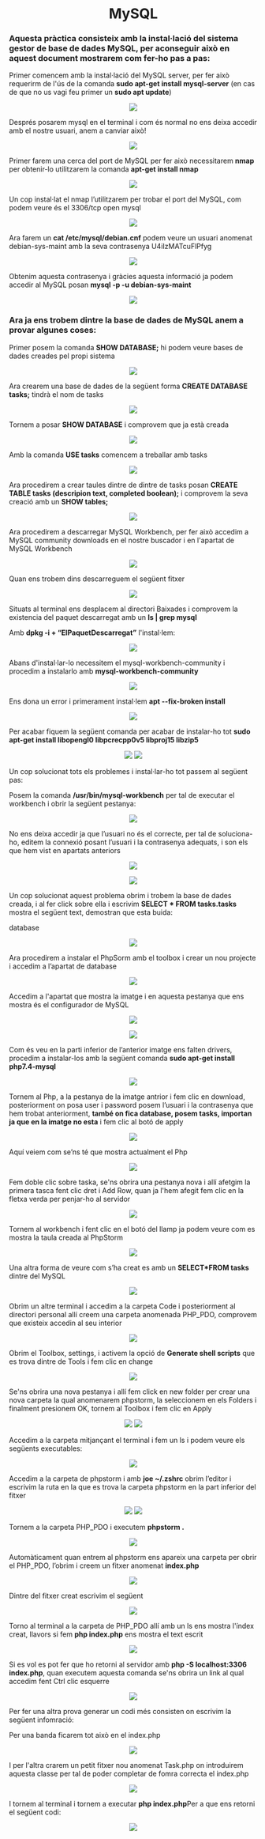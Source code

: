 <h1 align=center>MySQL</h1>
<h3>Aquesta pràctica consisteix amb la instal·lació del sistema gestor de base de dades MySQL, per aconseguir això en aquest document mostrarem com fer-ho pas a pas:</h3>


<p>Primer comencem amb la instal·lació del MySQL server, per fer això requerirm de l'ús de la comanda <b>sudo apt-get install mysql-server</b> (en cas de que no us vagi feu primer un <b>sudo apt update</b>)</p>
<p align=center>
<img src=https://user-images.githubusercontent.com/91154202/167886989-70218741-dd81-4479-a067-7f012c2d85b4.png>
<p/>

<p>Després posarem mysql en el terminal i com és normal no ens deixa accedir amb el nostre usuari, anem a canviar això!</p>
<p align=center>
<img src=https://user-images.githubusercontent.com/91154202/167886854-26be46d2-b33d-43a7-9f24-70acc623ec57.png>
</p>

<p>Primer farem una cerca del port de MySQL per fer això necessitarem <b>nmap</b> per obtenir-lo utilitzarem la comanda <b>apt-get install nmap</b></p>
<p align=center>
<img src=https://user-images.githubusercontent.com/91154202/167885932-38931a83-374f-4e0b-8b85-9410576e3f5c.png>
</p>

<p>Un cop instal·lat el nmap l’utilitzarem per trobar el port del MySQL, com podem veure és el 3306/tcp open mysql</p>

<p align=center>
<img src=https://user-images.githubusercontent.com/91154202/167887324-55a5cf7b-b00e-4eb3-b03c-1db9cf45bb28.png>
</p>
     
<p>Ara farem un <b>cat /etc/mysql/debian.cnf</b> podem veure un usuari anomenat debian-sys-maint amb la seva contrasenya U4iIzMATcuFlPfyg</p>
<p align=center>
<img src=https://user-images.githubusercontent.com/91154202/167888005-0669b02e-4159-41c7-bd42-4e5933cc4552.png>
</p>
     
<p>Obtenim aquesta contrasenya i gràcies aquesta informació  ja podem accedir al MySQL posan <b>mysql -p -u debian-sys-maint</b></p>
<p align=center>
<img src=https://user-images.githubusercontent.com/91154202/167888440-e6ada027-bf1b-4a7c-b5a1-796096f56344.png>
</p>
     
<h3>Ara ja ens trobem dintre la base de dades de MySQL anem a provar algunes coses: </h3>
<p>Primer posem la comanda <b>SHOW DATABASE;</b> hi podem veure bases de dades creades pel propi sistema</p>
<p align=center>
<img src=https://user-images.githubusercontent.com/91154202/167888631-b3cea920-2581-4292-88c8-bb4fc003bff3.png>
</p>
     
<p>Ara crearem una base de dades de la següent forma <b>CREATE DATABASE tasks;</b> tindrà el nom de tasks </p>
<p align=center>
<img src=https://user-images.githubusercontent.com/91154202/167888742-b8e19142-6bae-4f7d-9a81-61ea3750d0de.png>
</p>
<p>Tornem a posar <b>SHOW DATABASE</b> i comprovem que ja està creada</p>
<p align=center>
<img src=https://user-images.githubusercontent.com/91154202/167888801-2eefcc63-bd51-4959-b424-c2ddb7022ffe.png
</p>     
<p>Amb la comanda <b>USE tasks</b> comencem a treballar amb tasks</p>
<p align=center>
<img src=https://user-images.githubusercontent.com/91154202/167888878-a7a7ee72-a803-48ff-9b4d-d7cfd2e499aa.png>
</p>     
<p>Ara procedirem a crear taules dintre de dintre de tasks posan <b>CREATE TABLE tasks (descripion text, completed boolean);</b> i comprovem la seva creació amb un <b>SHOW tables;</b></p>
<p align=center>
<img src=https://user-images.githubusercontent.com/91154202/167889018-b1fea6c0-cf02-4976-912e-f00d69ef51b5.png>
</p>     
<p>Ara procedirem a descarregar MySQL Workbench, per fer això accedim a MySQL community downloads en el nostre buscador i en l'apartat de MySQL Workbench</p>
<p align=center>
<img src=https://user-images.githubusercontent.com/91154202/167889088-bffdcc98-ffa8-482f-b8d2-d5104c307cd6.png>
</p>
     
<p>Quan ens trobem dins descarreguem el següent fitxer</p>
<p align=center>
<img src=https://user-images.githubusercontent.com/91154202/167897817-ed2d827e-94e4-4c81-9891-4b9d71361cba.png>
</p>

<p>Situats al terminal ens desplacem al directori Baixades i comprovem la existencia del paquet descarregat amb un <b>ls | grep mysql</b></p>  
<p>Amb <b>dpkg -i + “ElPaquetDescarregat”</b> l'instal·lem:</p>
<p align=center>
<img src=https://user-images.githubusercontent.com/91154202/167898053-a330a114-689f-4bf1-8a2a-c16b2f31d4b0.png)>
</p>     
<p>Abans d'instal·lar-lo necessitem el mysql-workbench-community i procedim a instalarlo amb <b>mysql-workbench-community</b></p>
<p align=center>
<img src=https://user-images.githubusercontent.com/91154202/167898249-081a9aa1-d091-4f0a-9667-77af436dd1be.png>
</p>     
<p>Ens dona un error i primerament instal·lem <b>apt --fix-broken install</b></p>
<p align=center>
<img src=https://user-images.githubusercontent.com/91154202/167898534-a82f3e82-82fb-4586-a216-4806d0e7385d.png>
</p>     
<p>Per acabar fiquem la següent comanda per acabar de instalar-ho tot <b>sudo apt-get install libopengl0 libpcrecpp0v5 libproj15 libzip5</b></p>
<p align=center>
<img src=https://user-images.githubusercontent.com/91154202/167898675-5060afd7-4945-48a5-8e20-f4ebe9395a08.png>
<img src=https://user-images.githubusercontent.com/91154202/167898889-91553409-e9af-49f3-b6ac-63f792abd854.png>
</p>     
<p>Un cop solucionat tots els problemes i instal·lar-ho tot passem al següent pas:</p>  
<p>Posem la comanda <b>/usr/bin/mysql-workbench</b> per tal de executar el workbench i obrir la següent pestanya: </p>
<p align=center>
<img src=https://user-images.githubusercontent.com/91154202/167898978-1acdda55-6b18-456f-9c28-c1dac7e09108.png>
</p>     
<p>No ens deixa accedir ja que l’usuari no és el correcte, per tal de soluciona-ho, editem la connexió posant l’usuari i la contrasenya adequats, i son els que hem vist en apartats anteriors</p>
<p align=center>
<img src=https://user-images.githubusercontent.com/91154202/167899066-2f5474ad-3a6f-45ad-9669-6c05578b7f81.png>
</p>   
<p align=center>
<img src=https://user-images.githubusercontent.com/91154202/167899494-94a1667e-2417-4aba-b408-7ef9648f98a9.png>
</p>   
<p>Un cop solucionat aquest problema obrim i trobem la base de dades creada, i al fer click sobre ella i escrivim <b>SELECT * FROM tasks.tasks</b> mostra el següent text, demostran que esta buida: </p>  
database</p>
<p align=center>
<img src=https://user-images.githubusercontent.com/91154202/167899857-c5f9a1a3-3396-4648-8cc0-ea3cc69ef716.png>
</p>   
<p>Ara procedirem a instalar el PhpSorm amb el toolbox i crear un nou projecte i accedim a l’apartat de database</p>
<p align=center>
<img src=https://user-images.githubusercontent.com/91154202/167901092-1f7837bc-e24b-469c-b7fa-2dad3a0b41a6.png>
</p>     
<p>Accedim a l'apartat que mostra la imatge i en aquesta pestanya que ens mostra és el configurador de MySQL</p>
<p align=center>
<img src=https://user-images.githubusercontent.com/91154202/167901850-52ac90c0-e0b9-4dbc-b1be-01fa4d0c259c.png>
</p>    
<p align=center>
<img src=https://user-images.githubusercontent.com/91154202/167902199-e961da6d-06c3-4405-988a-2d9d338a45e5.png>
</p>         
<p>Com és veu en la parti inferior de l’anterior imatge ens falten drivers, procedim a instalar-los amb la següent comanda <b>sudo apt-get install php7.4-mysql</b></p>
<p align=center>
<img src=https://user-images.githubusercontent.com/91154202/167902471-8719152c-4a6a-41dd-9bce-23171b07aa9f.png>
</p>     
<p>Tornem al Php, a la pestanya de la imatge antrior i fem clic en download, posteriorment on posa user i password posem l’usuari i la contrasenya que hem trobat anteriorment, <b>també on fica database, posem tasks, importan ja que en la imatge no esta</b> i fem clic al botó de apply</p>
<p align=center>
<img src=https://user-images.githubusercontent.com/91154202/168545821-8f84c2c5-929b-4db8-bc83-24083497daaf.png>
</p>    
<p>Aquí veiem com se’ns té que mostra actualment el Php</p>
<p align=center>
<img src=https://user-images.githubusercontent.com/91154202/167905090-07d29654-5488-405d-aab0-72a1d11d9913.png>
</p>     
<p>Fem doble clic sobre taska, se'ns obrira una pestanya nova i allí afetgim la primera tasca fent clic dret i Add Row, quan ja l'hem afegit fem clic en la fletxa verda per penjar-ho al servidor</p>
<p align=center>
<img src=https://user-images.githubusercontent.com/91154202/169117059-82e546c0-9fc4-4b86-865b-527f7b54436c.png>
</p>     
<p>Tornem al workbench i fent clic en el botó del llamp ja podem veure com es mostra la taula creada al PhpStorm</p>
<p align=center>
<img src=https://user-images.githubusercontent.com/91154202/169117738-8072dbae-7256-42fb-92f5-da0bafd661c1.png>
</p>    
<p>Una altra forma de veure com s’ha creat es amb un <b>SELECT*FROM tasks</b> dintre del MySQL</p>
<p align=center>
<img src=https://user-images.githubusercontent.com/91154202/169117897-1c379d8c-ae31-42a2-9c04-2ff2857ac3e2.png>
</p>     
<p>Obrim un altre terminal i accedim a la carpeta Code i posteriorment al directori personal allí creem una carpeta anomenada PHP_PDO, comprovem que existeix accedin al seu interior</p>
<p align=center>
<img src=https://user-images.githubusercontent.com/91154202/169118127-092fe475-5d08-4558-85a6-52ec0eccf72c.png>
</p>    
<p>Obrim el Toolbox, settings, i activem la opció de <b>Generate shell scripts</b> que es trova dintre de Tools i fem clic en change</p>
<p align=center>
<img src=https://user-images.githubusercontent.com/91154202/169118543-75be8f46-50de-427d-886f-9c004fc87810.png>
</p>
<p>Se'ns obrira una nova pestanya i allí fem click en new folder per crear una nova carpeta la qual anomenarem phpstorm, la seleccionem en els Folders i finalment presionem  OK, tornem al Toolbox i fem clic en Apply</p>
<p align=center>
<img src=https://user-images.githubusercontent.com/91154202/169119606-a161caca-cf90-492e-9020-77efa6de84d7.png>
<img src=https://user-images.githubusercontent.com/91154202/169119903-2a8ec550-a32b-46e8-9382-8ac645399e0e.png>
</p>  
<p>Accedim a la carpeta mitjançant el terminal i fem un ls i podem veure els següents executables:</p>
<p align=center>
<img src=https://user-images.githubusercontent.com/91154202/169121087-f0915e26-ab01-4b92-a9a5-be6056a12dec.png>
</p>   
<p>Accedim a la carpeta de phpstorm i amb <b>joe ~/.zshrc</b> obrim l’editor i escrivim la ruta en la que es trova la carpeta phpstorm en la part inferior del fitxer</p>
<p align=center>
<img src=https://user-images.githubusercontent.com/91154202/169125354-e2a1a5b5-ac8d-4505-8a3f-1f9f29750ad4.png>
<img src=https://user-images.githubusercontent.com/91154202/169125725-1b90ab52-f07c-41f3-8dc9-663057bfd2e6.png>
</p>   
<p>Tornem a la carpeta PHP_PDO i executem <b>phpstorm .</b></p>
<p align=center>
<img src=https://user-images.githubusercontent.com/91154202/169134626-6cf447ab-ba8e-41c3-986f-17e033bf663e.png>
</p>  
<p>Automàticament quan entrem al phpstorm ens apareix una carpeta per obrir el PHP_PDO, l’obrim i creem un fitxer anomenat <b>index.php</b> </p>
<p align=center>
<img src=https://user-images.githubusercontent.com/91154202/169135926-2b75a95d-b8d6-4a85-bff8-b07489ad4be8.png>
</p>
<p>Dintre del fitxer creat escrivim el següent</p>
<p align=center>
<img src=https://user-images.githubusercontent.com/91154202/169137836-6102cb3e-df23-4d29-9596-8967bfd10343.png>
</p>    
<p>Torno al terminal a la carpeta de PHP_PDO allí amb un ls ens mostra l'índex creat, llavors si fem <b>php index.php</b> ens mostra el text escrit</p>
<p align=center>
<img src=https://user-images.githubusercontent.com/91154202/169137727-a602c0cf-bf70-4f58-ad79-361b252aed38.png>
</p> 

<p>Si es vol es pot fer que ho retorni al servidor amb <b>php -S localhost:3306 index.php</b>, quan executem aquesta comanda se'ns obrira un link al qual accedim fent Ctrl clic esquerre</p>
<p align=center>
<img src=https://user-images.githubusercontent.com/91154202/169138662-4f637c55-016d-4126-ad91-ef6b6ddaa72f.png>
</p>
<p>Per fer una altra prova generar un codi més consisten on escrivim la següent infomració:</p>
<p>Per una banda ficarem tot això en el index.php</p>
<p align=center>
<img src=https://user-images.githubusercontent.com/91154202/169143449-90ef098d-08fb-45ee-afb5-e0ed62312e2b.png>
</p>
<p>I per l'altra crarem un petit fitxer nou anomenat Task.php on introduirem aquesta classe per tal de poder completar de fomra correcta el index.php</p>
<p align=center>
<img src=https://user-images.githubusercontent.com/91154202/169143499-4ddda2c6-aa9e-4423-8f64-e9edb35f0907.png>
</p>
     
<p>I tornem al terminal i tornem a executar  <b>php index.php</b>Per a que ens retorni el següent codi: </p>
<p align=center>
<img src=https://user-images.githubusercontent.com/91154202/169144856-33c95068-1a49-432b-afd4-06e58f05c005.png>

